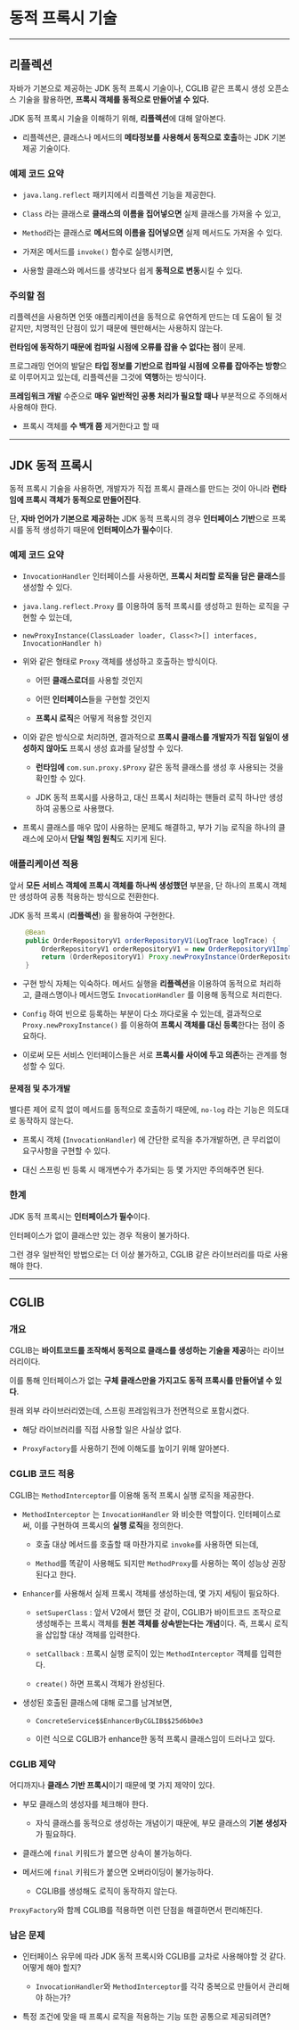 # 동적 프록시 기술

---

## 리플렉션

자바가 기본으로 제공하는 JDK 동적 프록시 기술이나, CGLIB 같은 프록시 생성 오픈소스 기술을 활용하면, **프록시 객체를 동적으로 만들어낼 수 있다.**

JDK 동적 프록시 기술을 이해하기 위해, **리플렉션**에 대해 알아본다.

- 리플렉션은, 클래스나 메서드의 **메타정보를 사용해서 동적으로 호출**하는 JDK 기본 제공 기술이다.

### 예제 코드 요약

- `java.lang.reflect` 패키지에서 리플렉션 기능을 제공한다.

- `Class` 라는 클래스로 **클래스의 이름을 집어넣으면** 실제 클래스를 가져올 수 있고,

- `Method`라는 클래스로 **메서드의 이름을 집어넣으면** 실제 메서드도 가져올 수 있다.

- 가져온 메서드를 `invoke()` 함수로 실행시키면,

- 사용할 클래스와 메서드를 생각보다 쉽게 **동적으로 변동**시킬 수 있다.

### 주의할 점

리플렉션을 사용하면 언뜻 애플리케이션을 동적으로 유연하게 만드는 데 도움이 될 것 같지만, 치명적인 단점이 있기 때문에 웬만해서는 사용하지 않는다.

**런타임에 동작하기 때문에 컴파일 시점에 오류를 잡을 수 없다는 점**이 문제.

프로그래밍 언어의 발달은 **타입 정보를 기반으로 컴파일 시점에 오류를 잡아주는 방향**으로 이루어지고 있는데, 리플렉션을 그것에 **역행**하는 방식이다.

**프레임워크 개발** 수준으로 **매우 일반적인 공통 처리가 필요할 때나** 부분적으로 주의해서 사용해야 한다.

- 프록시 객체를 **수 백개 쯤** 제거한다고 할 때

---

## JDK 동적 프록시

동적 프록시 기술을 사용하면, 개발자가 직접 프록시 클래스를 만드는 것이 아니라 **런타임에 프록시 객체가 동적으로 만들어진다**.

단, **자바 언어가 기본으로 제공하는** JDK 동적 프록시의 경우 **인터페이스 기반**으로 프록시를 동적 생성하기 때문에 **인터페이스가 필수**이다.

### 예제 코드 요약

- `InvocationHandler` 인터페이스를 사용하면, **프록시 처리할 로직을 담은 클래스**를 생성할 수 있다.

- `java.lang.reflect.Proxy` 를 이용하여 동적 프록시를 생성하고 원하는 로직을 구현할 수 있는데,

- `newProxyInstance(ClassLoader loader, Class<?>[] interfaces, InvocationHandler h)` 

- 위와 같은 형태로 `Proxy` 객체를 생성하고 호출하는 방식이다.
  
  - 어떤 **클래스로더**를 사용할 것인지
  
  - 어떤 **인터페이스**들을 구현할 것인지
  
  - **프록시 로직**은 어떻게 적용할 것인지

- 이와 같은 방식으로 처리하면, 결과적으로 **프록시 클래스를 개발자가 직접 일일이 생성하지 않아도** 프록시 생성 효과를 달성할 수 있다.
  
  - **런타임에** `com.sun.proxy.$Proxy` 같은 동적 클래스를 생성 후 사용되는 것을 확인할 수 있다.
  
  - JDK 동적 프록시를 사용하고, 대신 프록시 처리하는 핸들러 로직 하나만 생성하여 공통으로 사용했다.

- 프록시 클래스를 매우 많이 사용하는 문제도 해결하고, 부가 기능 로직을 하나의 클래스에 모아서 **단일 책임 원칙**도 지키게 된다.

### 애플리케이션 적용

앞서 **모든 서비스 객체에 프록시 객체를 하나씩 생성했던** 부분을, 단 하나의 프록시 객체만 생성하여 공통 적용하는 방식으로 전환한다.

JDK 동적 프록시 (**리플렉션**) 을 활용하여 구현한다.

```java
    @Bean
    public OrderRepositoryV1 orderRepositoryV1(LogTrace logTrace) {
        OrderRepositoryV1 orderRepositoryV1 = new OrderRepositoryV1Impl();
        return (OrderRepositoryV1) Proxy.newProxyInstance(OrderRepositoryV1.class.getClassLoader(), new Class[]{OrderRepositoryV1.class}, new LogTraceBasicHandler(orderRepositoryV1, logTrace));
    }
```

- 구현 방식 자체는 익숙하다. 메서드 실행을 **리플렉션**을 이용하여 동적으로 처리하고, 클래스명이나 메서드명도 `InvocationHandler` 를 이용해 동적으로 처리한다.

- `Config` 하여 빈으로 등록하는 부분이 다소 까다로울 수 있는데, 결과적으로 `Proxy.newProxyInstance()` 를 이용하여 **프록시 객체를 대신 등록**한다는 점이 중요하다.

- 이로써 모든 서비스 인터페이스들은 서로 **프록시를 사이에 두고 의존**하는 관계를 형성할 수 있다.

#### 문제점 및 추가개발

별다른 제어 로직 없이 메서드를 동적으로 호출하기 때문에, `no-log` 라는 기능은 의도대로 동작하지 않는다.

- 프록시 객체 (`InvocationHandler`) 에 간단한 로직을 추가개발하면, 큰 무리없이 요구사항을 구현할 수 있다.

- 대신 스프링 빈 등록 시 매개변수가 추가되는 등 몇 가지만 주의해주면 된다.

### 한계

JDK 동적 프록시는 **인터페이스가 필수**이다.

인터페이스가 없이 클래스만 있는 경우 적용이 불가하다.

그런 경우 일반적인 방법으로는 더 이상 불가하고, CGLIB 같은 라이브러리를 따로 사용해야 한다.

---

## CGLIB

### 개요

CGLIB는 **바이트코드를 조작해서 동적으로 클래스를 생성하는 기술을 제공**하는 라이브러리이다.

이를 통해 인터페이스가 없는 **구체 클래스만을 가지고도 동적 프록시를 만들어낼 수 있다**.

원래 외부 라이브러리였는데, 스프링 프레임워크가 전면적으로 포함시켰다.

- 해당 라이브러리를 직접 사용할 일은 사실상 없다.

- `ProxyFactory`를 사용하기 전에 이해도를 높이기 위해 알아본다.

### CGLIB 코드 적용

CGLIB는 `MethodInterceptor`를 이용해 동적 프록시 실행 로직을 제공한다.

- `MethodInterceptor` 는 `InvocationHandler` 와 비슷한 역할이다. 인터페이스로써, 이를 구현하여 프록시의 **실행 로직**을 정의한다.
  
  - 호출 대상 메서드를 호출할 때 마찬가지로 `invoke`를 사용하면 되는데,
  
  - `Method`를 똑같이 사용해도 되지만 `MethodProxy`를 사용하는 쪽이 성능상 권장된다고 한다.

- `Enhancer`를 사용해서 실제 프록시 객체를 생성하는데, 몇 가지 세팅이 필요하다.
  
  - `setSuperClass` : 앞서 V2에서 했던 것 같이, CGLIB가 바이트코드 조작으로 생성해주는 프록시 객체를 **원본 객체를 상속받는다는 개념**이다. 즉, 프록시 로직을 삽입할 대상 객체를 입력한다.
  
  - `setCallback` : 프록시 실행 로직이 있는 `MethodInterceptor` 객체를 입력한다.
  
  - `create()` 하면 프록시 객체가 완성된다.

- 생성된 호출된 클래스에 대해 로그를 남겨보면,
  
  - `ConcreteService$$EnhancerByCGLIB$$25d6b0e3`
  
  - 이런 식으로 CGLIB가 enhance한 동적 프록시 클래스임이 드러나고 있다.

### CGLIB 제약

어디까지나 **클래스 기반 프록시**이기 때문에 몇 가지 제약이 있다.

- 부모 클래스의 생성자를 체크해야 한다.
  
  - 자식 클래스를 동적으로 생성하는 개념이기 때문에, 부모 클래스의 **기본 생성자**가 필요하다.

- 클래스에 `final` 키워드가 붙으면 상속이 불가능하다.

- 메서드에 `final` 키워드가 붙으면 오버라이딩이 불가능하다.
  
  - CGLIB를 생성해도 로직이 동작하지 않는다.

`ProxyFactory`와 함께 CGLIB를 적용하면 이런 단점을 해결하면서 편리해진다.

### 남은 문제

- 인터페이스 유무에 따라 JDK 동적 프록시와 CGLIB를 교차로 사용해야할 것 같다. 어떻게 해야 할지?
  
  - `InvocationHandler`와 `MethodInterceptor`를 각각 중복으로 만들어서 관리해야 하는가?

- 특정 조건에 맞을 때 프록시 로직을 적용하는 기능 또한 공통으로 제공되려면?


